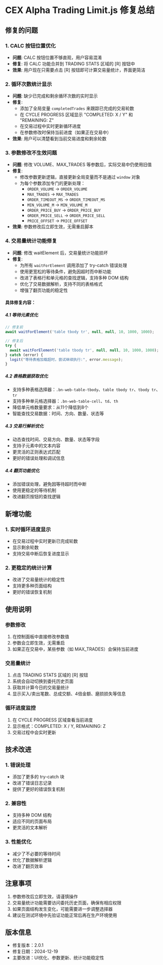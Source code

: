# CEX Alpha Trading Limit.js 修复总结

## 修复的问题

### 1. CALC 按钮位置优化
- **问题**: CALC 按钮位置不够直观，用户容易混淆
- **修复**: 将 CALC 功能合并到 TRADING STATS 区域的 [R] 按钮中
- **效果**: 用户现在只需要点击 [R] 按钮即可计算交易量统计，界面更简洁

### 2. 循环次数统计显示
- **问题**: 缺少已完成和剩余循环次数的实时显示
- **修复**: 
  - 添加了全局变量 `completedTrades` 来跟踪已完成的交易轮数
  - 在 CYCLE PROGRESS 区域显示 "COMPLETED: X / Y" 和 "REMAINING: Z"
  - 在交易过程中实时更新循环进度
  - 在参数修改时保持当前进度（如果正在交易中）
- **效果**: 用户可以清楚看到当前交易进度和剩余轮数

### 3. 参数修改不生效问题
- **问题**: 修改 VOLUME、MAX_TRADES 等参数后，实际交易中仍使用旧值
- **修复**: 
  - 修改参数更新逻辑，直接更新全局变量而不是通过 `window` 对象
  - 为每个参数添加专门的更新处理：
    - `ORDER_VOLUME` → `ORDER_VOLUME`
    - `MAX_TRADES` → `MAX_TRADES`
    - `ORDER_TIMEOUT_MS` → `ORDER_TIMEOUT_MS`
    - `MIN_VOLUME_M` → `MIN_VOLUME_M`
    - `ORDER_PRICE_BUY` → `ORDER_PRICE_BUY`
    - `ORDER_PRICE_SELL` → `ORDER_PRICE_SELL`
    - `PRICE_OFFSET` → `PRICE_OFFSET`
- **效果**: 参数修改后立即生效，无需重启脚本

### 4. 交易量统计功能修复
- **问题**: 修改 waitElement 后，交易量统计功能损坏
- **修复**:
  - 为所有 `waitForElement` 调用添加了 try-catch 错误处理
  - 使用更宽松的等待条件，避免因超时而中断功能
  - 改进了表格行和单元格的查找逻辑，支持多种 DOM 结构
  - 优化了交易数据解析，支持不同的表格格式
  - 增强了翻页功能的稳定性

#### 具体修复内容：

##### 4.1 等待元素优化
```javascript
// 修复前
await waitForElement('table tbody tr', null, null, 10, 1000, 1000);

// 修复后
try {
  await waitForElement('table tbody tr', null, null, 10, 1000, 1000);
} catch (error) {
  logit("等待表格加载超时，尝试继续执行:", error.message);
}
```

##### 4.2 表格数据获取优化
- 支持多种表格选择器：`.bn-web-table-tbody`、`table tbody tr`、`tbody tr`、`tr`
- 支持多种单元格选择器：`.bn-web-table-cell`、`td`、`th`
- 降低单元格数量要求：从11个降低到8个
- 智能查找交易数据：时间、方向、数量、状态等

##### 4.3 交易行解析优化
- 动态查找时间、交易方向、数量、状态等字段
- 支持子元素中的文本内容
- 更灵活的正则表达式匹配
- 更好的错误处理和调试信息

##### 4.4 翻页功能优化
- 添加错误处理，避免因等待超时而中断
- 使用更稳定的等待机制
- 改进翻页按钮的查找逻辑

## 新增功能

### 1. 实时循环进度显示
- 在交易过程中实时更新已完成轮数
- 显示剩余轮数
- 支持交易中断后恢复进度显示

### 2. 更稳定的统计计算
- 改进了交易量统计的稳定性
- 支持更多种页面结构
- 更好的错误恢复机制

## 使用说明

### 参数修改
1. 在控制面板中直接修改参数值
2. 参数会立即生效，无需重启
3. 如果正在交易中，某些参数（如 MAX_TRADES）会保持当前进度

### 交易量统计
1. 点击 TRADING STATS 区域的 [R] 按钮
2. 系统会自动切换到委托历史页面
3. 获取并计算今日的交易量统计
4. 显示买入/卖出笔数、总成交额、4倍金额、磨损损失等信息

### 循环进度监控
1. 在 CYCLE PROGRESS 区域查看当前进度
2. 显示格式：COMPLETED: X / Y, REMAINING: Z
3. 交易过程中会实时更新

## 技术改进

### 1. 错误处理
- 添加了更多的 try-catch 块
- 改进了错误日志记录
- 提供了更好的错误恢复机制

### 2. 兼容性
- 支持多种 DOM 结构
- 适应不同的页面布局
- 更灵活的文本解析

### 3. 性能优化
- 减少了不必要的等待时间
- 优化了数据解析逻辑
- 改进了翻页效率

## 注意事项

1. 参数修改后立即生效，请谨慎操作
2. 交易量统计功能需要访问委托历史页面，确保有相应权限
3. 如果页面结构发生变化，可能需要进一步调整选择器
4. 建议在测试环境中先验证功能正常后再在生产环境使用

## 版本信息

- 修复版本：2.0.1
- 修复日期：2024-12-19
- 主要改进：UI优化、参数更新、统计功能稳定性